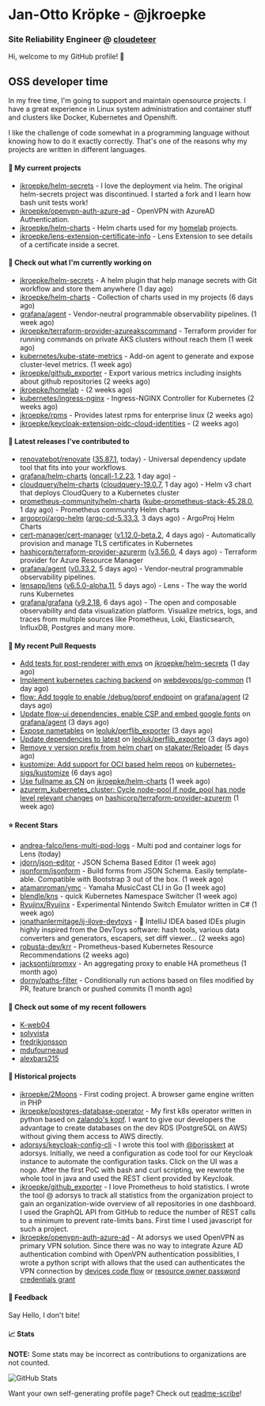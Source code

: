 # Jan-Otto Kröpke - @jkroepke
### Site Reliability Engineer @ [cloudeteer](https://cloudeteer.de/)

Hi, welcome to my GitHub profile! 👋

## OSS developer time
In my free time, I'm going to support and maintain opensource projects. I have a great experience in Linux system administration and container stuff and clusters like Docker, Kubernetes and Openshift.

I like the challenge of code somewhat in a programming language without knowing how to do it exactly correctly. That's one of the reasons why my projects are written in different languages.

#### 🌱 My current projects
- [jkroepke/helm-secrets](https://github.com/jkroepke/helm-secrets) - I love the deployment via helm. The original helm-secrets project was discontinued. I started a fork and I learn how bash unit tests work!
- [jkroepke/openvpn-auth-azure-ad](https://github.com/jkroepke/openvpn-auth-azure-ad) - OpenVPN with AzureAD Authentication.
- [jkroepke/helm-charts](https://github.com/jkroepke/helm-charts) - Helm charts used for my [homelab](https://github.com/jkroepke/homelab) projects.
- [jkroepke/lens-extension-certificate-info](https://github.com/jkroepke/lens-extension-certificate-info) - Lens Extension to see details of a certificate inside a secret.

#### 👷 Check out what I'm currently working on

- [jkroepke/helm-secrets](https://github.com/jkroepke/helm-secrets) - A helm plugin that help manage secrets with Git workflow and store them anywhere (1 day ago)
- [jkroepke/helm-charts](https://github.com/jkroepke/helm-charts) - Collection of charts used in my projects (6 days ago)
- [grafana/agent](https://github.com/grafana/agent) - Vendor-neutral programmable observability pipelines. (1 week ago)
- [jkroepke/terraform-provider-azureakscommand](https://github.com/jkroepke/terraform-provider-azureakscommand) - Terraform provider for running commands on private AKS clusters without reach them (1 week ago)
- [kubernetes/kube-state-metrics](https://github.com/kubernetes/kube-state-metrics) - Add-on agent to generate and expose cluster-level metrics. (1 week ago)
- [jkroepke/github_exporter](https://github.com/jkroepke/github_exporter) - Export various metrics including insights about github repositories (2 weeks ago)
- [jkroepke/homelab](https://github.com/jkroepke/homelab) -  (2 weeks ago)
- [kubernetes/ingress-nginx](https://github.com/kubernetes/ingress-nginx) - Ingress-NGINX Controller for Kubernetes (2 weeks ago)
- [jkroepke/rpms](https://github.com/jkroepke/rpms) - Provides latest rpms for enterprise linux (2 weeks ago)
- [jkroepke/keycloak-extension-oidc-cloud-identities](https://github.com/jkroepke/keycloak-extension-oidc-cloud-identities) -  (2 weeks ago)

#### 🔭 Latest releases I've contributed to

- [renovatebot/renovate](https://github.com/renovatebot/renovate) ([35.87.1](https://github.com/renovatebot/renovate/releases/tag/35.87.1), today) - Universal dependency update tool that fits into your workflows.
- [grafana/helm-charts](https://github.com/grafana/helm-charts) ([oncall-1.2.23](https://github.com/grafana/helm-charts/releases/tag/oncall-1.2.23), 1 day ago) - 
- [cloudquery/helm-charts](https://github.com/cloudquery/helm-charts) ([cloudquery-19.0.7](https://github.com/cloudquery/helm-charts/releases/tag/cloudquery-19.0.7), 1 day ago) - Helm v3 chart that deploys CloudQuery to a Kubernetes cluster
- [prometheus-community/helm-charts](https://github.com/prometheus-community/helm-charts) ([kube-prometheus-stack-45.28.0](https://github.com/prometheus-community/helm-charts/releases/tag/kube-prometheus-stack-45.28.0), 1 day ago) - Prometheus community Helm charts
- [argoproj/argo-helm](https://github.com/argoproj/argo-helm) ([argo-cd-5.33.3](https://github.com/argoproj/argo-helm/releases/tag/argo-cd-5.33.3), 3 days ago) - ArgoProj Helm Charts
- [cert-manager/cert-manager](https://github.com/cert-manager/cert-manager) ([v1.12.0-beta.2](https://github.com/cert-manager/cert-manager/releases/tag/v1.12.0-beta.2), 4 days ago) - Automatically provision and manage TLS certificates in Kubernetes
- [hashicorp/terraform-provider-azurerm](https://github.com/hashicorp/terraform-provider-azurerm) ([v3.56.0](https://github.com/hashicorp/terraform-provider-azurerm/releases/tag/v3.56.0), 4 days ago) - Terraform provider for Azure Resource Manager
- [grafana/agent](https://github.com/grafana/agent) ([v0.33.2](https://github.com/grafana/agent/releases/tag/v0.33.2), 5 days ago) - Vendor-neutral programmable observability pipelines.
- [lensapp/lens](https://github.com/lensapp/lens) ([v6.5.0-alpha.11](https://github.com/lensapp/lens/releases/tag/v6.5.0-alpha.11), 5 days ago) - Lens - The way the world runs Kubernetes
- [grafana/grafana](https://github.com/grafana/grafana) ([v9.2.18](https://github.com/grafana/grafana/releases/tag/v9.2.18), 6 days ago) - The open and composable observability and data visualization platform. Visualize metrics, logs, and traces from multiple sources like Prometheus, Loki, Elasticsearch, InfluxDB, Postgres and many more. 

#### 🔨 My recent Pull Requests

- [Add tests for post-renderer with envs](https://github.com/jkroepke/helm-secrets/pull/367) on [jkroepke/helm-secrets](https://github.com/jkroepke/helm-secrets) (1 day ago)
- [Implement kubernetes caching backend](https://github.com/webdevops/go-common/pull/4) on [webdevops/go-common](https://github.com/webdevops/go-common) (1 day ago)
- [flow: Add toggle to enable /debug/pprof endpoint](https://github.com/grafana/agent/pull/3883) on [grafana/agent](https://github.com/grafana/agent) (2 days ago)
- [Update flow-ui dependencies, enable CSP and embed google fonts](https://github.com/grafana/agent/pull/3880) on [grafana/agent](https://github.com/grafana/agent) (3 days ago)
- [Expose nametables](https://github.com/leoluk/perflib_exporter/pull/45) on [leoluk/perflib_exporter](https://github.com/leoluk/perflib_exporter) (3 days ago)
- [Update dependencies to latest](https://github.com/leoluk/perflib_exporter/pull/44) on [leoluk/perflib_exporter](https://github.com/leoluk/perflib_exporter) (3 days ago)
- [Remove v version prefix from helm chart](https://github.com/stakater/Reloader/pull/447) on [stakater/Reloader](https://github.com/stakater/Reloader) (5 days ago)
- [kustomize: Add support for OCI based helm repos](https://github.com/kubernetes-sigs/kustomize/pull/5167) on [kubernetes-sigs/kustomize](https://github.com/kubernetes-sigs/kustomize) (6 days ago)
- [Use fullname as CN](https://github.com/jkroepke/helm-charts/pull/38) on [jkroepke/helm-charts](https://github.com/jkroepke/helm-charts) (1 week ago)
- [azurerm_kubernetes_cluster: Cycle node-pool if node_pool has node level relevant changes](https://github.com/hashicorp/terraform-provider-azurerm/pull/21719) on [hashicorp/terraform-provider-azurerm](https://github.com/hashicorp/terraform-provider-azurerm) (1 week ago)

#### ⭐ Recent Stars

- [andrea-falco/lens-multi-pod-logs](https://github.com/andrea-falco/lens-multi-pod-logs) - Multi pod and container logs for Lens (today)
- [jdorn/json-editor](https://github.com/jdorn/json-editor) - JSON Schema Based Editor (1 week ago)
- [jsonform/jsonform](https://github.com/jsonform/jsonform) - Build forms from JSON Schema. Easily template-able. Compatible with Bootstrap 3 out of the box. (1 week ago)
- [atamanroman/ymc](https://github.com/atamanroman/ymc) - Yamaha MusicCast CLI in Go (1 week ago)
- [blendle/kns](https://github.com/blendle/kns) - quick Kubernetes Namespace Switcher (1 week ago)
- [Ryujinx/Ryujinx](https://github.com/Ryujinx/Ryujinx) - Experimental Nintendo Switch Emulator written in C# (1 week ago)
- [jonathanlermitage/ij-ilove-devtoys](https://github.com/jonathanlermitage/ij-ilove-devtoys) - 🧩 IntelliJ IDEA based IDEs plugin highly inspired from the DevToys software: hash tools, various data converters and generators, escapers, set diff viewer... (2 weeks ago)
- [robusta-dev/krr](https://github.com/robusta-dev/krr) - Prometheus-based Kubernetes Resource Recommendations (2 weeks ago)
- [jacksontj/promxy](https://github.com/jacksontj/promxy) - An aggregating proxy to enable HA prometheus (1 month ago)
- [dorny/paths-filter](https://github.com/dorny/paths-filter) - Conditionally run actions based on files modified by PR, feature branch or pushed commits (1 month ago)

#### 👯 Check out some of my recent followers

- [K-web04](https://github.com/K-web04)
- [solyvista](https://github.com/solyvista)
- [fredrikjonsson](https://github.com/fredrikjonsson)
- [mdufourneaud](https://github.com/mdufourneaud)
- [alexbars215](https://github.com/alexbars215)

#### 📜 Historical projects
- [jkroepke/2Moons](https://github.com/jkroepke/2Moons) - First coding project. A browser game engine written in PHP
- [jkroepke/postgres-database-operator](https://github.com/jkroepke/postgres-database-operator) - My first k8s operator written in python based on [zalando's kopf](https://github.com/zalando-incubator/kopf). I want to give our developers the advantage to create databases on the dev RDS (PostgreSQL on AWS) without giving them access to AWS directly.
- [adorsys/keycloak-config-cli](https://github.com/adorsys/keycloak-config-cli) - I wrote this tool with [@borisskert](https://github.com/borisskert) at adorsys. Initially, we need a configuration as code tool for our Keycloak instance to automate the configuration tasks. Click on the UI was a nogo. After the first PoC with bash and curl scripting, we rewrote the whole tool in java and used the REST client provided by Keycloak.
- [jkroepke/github_exporter](https://github.com/jkroepke/github_exporter) - I love Prometheus to hold statistics. I wrote the tool @ adorsys to track all statistics from the organization project to gain an organization-wide overview of all repositories in one dashboard. I used the GraphQL API from GitHub to reduce the number of REST calls to a minimum to prevent rate-limits bans. First time I used javascript for such a project.
- [jkroepke/openvpn-auth-azure-ad](https://github.com/jkroepke/openvpn-auth-azure-ad) - At adorsys we used OpenVPN as primary VPN solution. Since there was no way to integrate Azure AD authentication combind with OpenVPN authentication possiblities, I wrote a python script with allows that the used can authenticates the VPN connection by [devices code flow](https://docs.microsoft.com/en-us/azure/active-directory/develop/v2-oauth2-device-code) or [resource owner password credentials grant](https://docs.microsoft.com/en-us/azure/active-directory/develop/v2-oauth-ropc)

#### 💬 Feedback

Say Hello, I don't bite!

#### 📈 Stats

**NOTE:** Some stats may be incorrect as contributions to organizations
are not counted.

![GitHub Stats](https://github-readme-stats.vercel.app/api?username=jkroepke&count_private=false&theme=tokyonight&show_icons=true)

Want your own self-generating profile page? Check out [readme-scribe](https://github.com/muesli/readme-scribe)!
